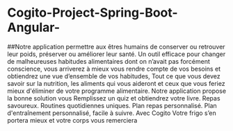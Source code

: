 # Cogito-Project-Spring-Boot-Angular-
##Notre application permettre aux êtres humains de conserver ou retrouver leur poids, préserver ou améliorer leur santé.  Un outil efficace pour changer de malheureuses habitudes alimentaires dont on n’avait pas forcément conscience, vous arriverez à mieux vous rendre compte de vos besoins et obtiendrez une vue d’ensemble de vos habitudes, Tout ce que vous devez savoir sur la nutrition, les aliments qui vous aideront et ceux que vous feriez mieux d'éliminer de votre programme alimentaire.  Notre application propose la bonne solution vous Remplissez un quiz et obtiendrez votre livre. Repas savoureux. Routines quotidiennes uniques. Plan repas personnalisé. Plan d'entraînement personnalisé, facile à suivre.  Avec   Cogito Votre frigo s’en portera mieux et votre corps vous remerciera

